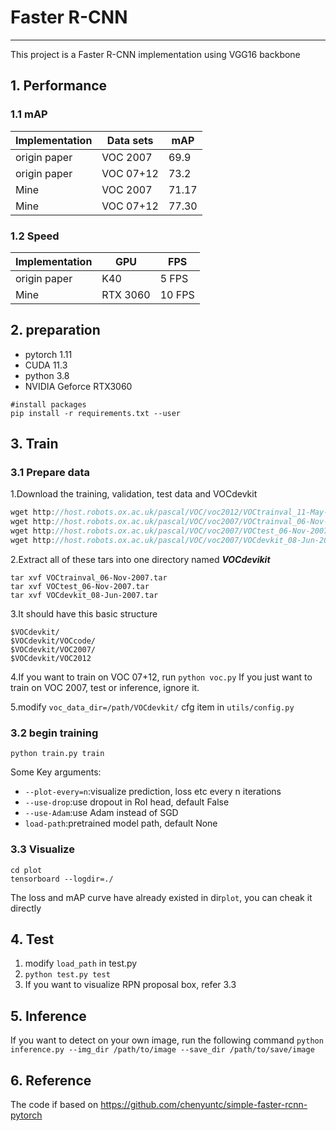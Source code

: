 # Faster R-CNN
---
This project is a Faster R-CNN implementation using VGG16 backbone
## 1. Performance
### 1.1 mAP

| Implementation | Data sets | mAP   |
| -------------- | --------- | ----- |
| origin paper   | VOC 2007  | 69.9  |
| origin paper   | VOC 07+12 | 73.2  |
| Mine           | VOC 2007  | 71.17 |
| Mine           | VOC 07+12 | 77.30 |
### 1.2 Speed

| Implementation | GPU      | FPS    |
| -------------- | -------- | ------ |
| origin paper   | K40      | 5 FPS  |
| Mine           | RTX 3060 | 10 FPS |

## 2. preparation

 - pytorch 1.11
 - CUDA 11.3
 - python 3.8
 - NVIDIA Geforce RTX3060  
 ```
 #install packages
 pip install -r requirements.txt --user
 ```
  
## 3. Train
  ### 3.1 Prepare data
  1.Download the training, validation, test data and VOCdevkit
``` javascript
wget http://host.robots.ox.ac.uk/pascal/VOC/voc2012/VOCtrainval_11-May-2012.tar
wget http://host.robots.ox.ac.uk/pascal/VOC/voc2007/VOCtrainval_06-Nov-2007.tar
wget http://host.robots.ox.ac.uk/pascal/VOC/voc2007/VOCtest_06-Nov-2007.tar
wget http://host.robots.ox.ac.uk/pascal/VOC/voc2007/VOCdevkit_08-Jun-2007.tar
```

2.Extract all of these tars into one directory named ***VOCdevikit***
```
tar xvf VOCtrainval_06-Nov-2007.tar
tar xvf VOCtest_06-Nov-2007.tar
tar xvf VOCdevkit_08-Jun-2007.tar
```

 3.It should have this basic structure
```
$VOCdevkit/
$VOCdevkit/VOCcode/
$VOCdevkit/VOC2007/
$VOCdevkit/VOC2012
```
4.If you want to train on VOC 07+12, run
`python voc.py`
If you just want to train on VOC 2007, test or inference, ignore it.

5.modify `voc_data_dir=/path/VOCdevkit/` cfg item in `utils/config.py`
### 3.2 begin training
```python train.py train```

Some Key arguments:
- `--plot-every=n`:visualize prediction, loss etc every n iterations
- `--use-drop`:use dropout in RoI head, default False
- `--use-Adam`:use Adam instead of SGD
- `load-path`:pretrained model path, default None
### 3.3 Visualize  
```
cd plot
tensorboard --logdir=./
```
The loss and mAP curve have already existed in dir`plot`, you can cheak it directly
## 4. Test
1. modify `load_path` in test.py
2. `python test.py test`
3.  If you want to visualize RPN proposal box, refer 3.3

## 5. Inference
If you want to detect on your own image, run the following command
```python inference.py --img_dir /path/to/image --save_dir /path/to/save/image```
## 6. Reference
The code if based on https://github.com/chenyuntc/simple-faster-rcnn-pytorch

 

